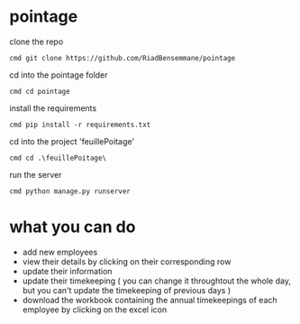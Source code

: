 # pointage
clone the repo     

```cmd git clone https://github.com/RiadBensemmane/pointage ``` 

cd into the pointage folder  

```cmd cd pointage``` 

install the requirements  

```cmd pip install -r requirements.txt ```

cd into the project 'feuillePoitage'  

```cmd cd .\feuillePoitage\ ```

run the server   

```cmd python manage.py runserver ```

# what you can do 

- add new employees
- view their details by clicking on their corresponding row
- update their information
- update their timekeeping ( you can change it throughtout the whole day, but you can't update the timekeeping of previous days )
- download the workbook containing the annual timekeepings of each employee by clicking on the excel icon
